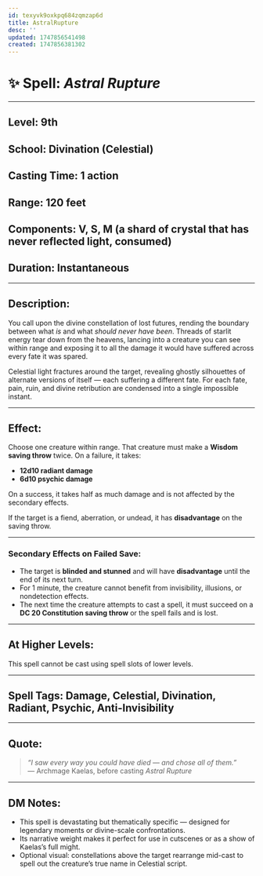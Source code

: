 ```yaml
---
id: texyvk9oxkpq684zqmzap6d
title: AstralRupture
desc: ''
updated: 1747856541498
created: 1747856381302
---
```

# ✨ Spell: *Astral Rupture*

---

## **Level:** 9th  
## **School:** Divination (Celestial)  
## **Casting Time:** 1 action  
## **Range:** 120 feet  
## **Components:** V, S, M (a shard of crystal that has never reflected light, consumed)  
## **Duration:** Instantaneous

---

## **Description:**

You call upon the divine constellation of lost futures, rending the boundary between what *is* and what *should never have been*. Threads of starlit energy tear down from the heavens, lancing into a creature you can see within range and exposing it to all the damage it would have suffered across every fate it was spared.

Celestial light fractures around the target, revealing ghostly silhouettes of alternate versions of itself — each suffering a different fate. For each fate, pain, ruin, and divine retribution are condensed into a single impossible instant.

---

## **Effect:**

Choose one creature within range. That creature must make a **Wisdom saving throw** twice. On a failure, it takes:

- **12d10 radiant damage**  
- **6d10 psychic damage**

On a success, it takes half as much damage and is not affected by the secondary effects.

If the target is a fiend, aberration, or undead, it has **disadvantage** on the saving throw.

---

### **Secondary Effects on Failed Save:**

- The target is **blinded and stunned** and will have **disadvantage** until the end of its next turn.  
- For 1 minute, the creature cannot benefit from invisibility, illusions, or nondetection effects.  
- The next time the creature attempts to cast a spell, it must succeed on a **DC 20 Constitution saving throw** or the spell fails and is lost.

---

## **At Higher Levels:**

This spell cannot be cast using spell slots of lower levels.

---

## **Spell Tags:** Damage, Celestial, Divination, Radiant, Psychic, Anti-Invisibility

---

## **Quote:**

> *“I saw every way you could have died — and chose all of them.”*  
> — Archmage Kaelas, before casting *Astral Rupture*

---

## **DM Notes:**

- This spell is devastating but thematically specific — designed for legendary moments or divine-scale confrontations.  
- Its narrative weight makes it perfect for use in cutscenes or as a show of Kaelas’s full might.  
- Optional visual: constellations above the target rearrange mid-cast to spell out the creature’s true name in Celestial script.

